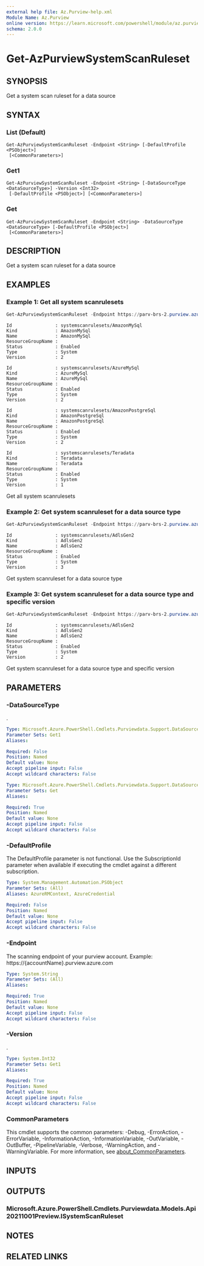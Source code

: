 ```yaml
---
external help file: Az.Purview-help.xml
Module Name: Az.Purview
online version: https://learn.microsoft.com/powershell/module/az.purview/get-azpurviewsystemscanruleset
schema: 2.0.0
---
```


# Get-AzPurviewSystemScanRuleset

## SYNOPSIS
Get a system scan ruleset for a data source

## SYNTAX

### List (Default)
```
Get-AzPurviewSystemScanRuleset -Endpoint <String> [-DefaultProfile <PSObject>]
 [<CommonParameters>]
```

### Get1
```
Get-AzPurviewSystemScanRuleset -Endpoint <String> [-DataSourceType <DataSourceType>] -Version <Int32>
 [-DefaultProfile <PSObject>] [<CommonParameters>]
```

### Get
```
Get-AzPurviewSystemScanRuleset -Endpoint <String> -DataSourceType <DataSourceType> [-DefaultProfile <PSObject>]
 [<CommonParameters>]
```

## DESCRIPTION
Get a system scan ruleset for a data source

## EXAMPLES

### Example 1: Get all system scanrulesets
```powershell
Get-AzPurviewSystemScanRuleset -Endpoint https://parv-brs-2.purview.azure.com/
```

```output
Id                : systemscanrulesets/AmazonMySql
Kind              : AmazonMySql
Name              : AmazonMySql
ResourceGroupName :
Status            : Enabled
Type              : System
Version           : 2

Id                : systemscanrulesets/AzureMySql
Kind              : AzureMySql
Name              : AzureMySql
ResourceGroupName :
Status            : Enabled
Type              : System
Version           : 2

Id                : systemscanrulesets/AmazonPostgreSql
Kind              : AmazonPostgreSql
Name              : AmazonPostgreSql
ResourceGroupName :
Status            : Enabled
Type              : System
Version           : 2

Id                : systemscanrulesets/Teradata
Kind              : Teradata
Name              : Teradata
ResourceGroupName :
Status            : Enabled
Type              : System
Version           : 1
```

Get all system scanrulesets

### Example 2: Get system scanruleset for a data source type
```powershell
Get-AzPurviewSystemScanRuleset -Endpoint https://parv-brs-2.purview.azure.com/  -DataSourceType 'AdlsGen2'
```

```output
Id                : systemscanrulesets/AdlsGen2
Kind              : AdlsGen2
Name              : AdlsGen2
ResourceGroupName :
Status            : Enabled
Type              : System
Version           : 3
```

Get system scanruleset for a data source type

### Example 3: Get system scanruleset for a data source type and specific version
```powershell
Get-AzPurviewSystemScanRuleset -Endpoint https://parv-brs-2.purview.azure.com/  -DataSourceType 'AdlsGen2' -Version 2
```

```output
Id                : systemscanrulesets/AdlsGen2
Kind              : AdlsGen2
Name              : AdlsGen2
ResourceGroupName :
Status            : Enabled
Type              : System
Version           : 2
```

Get system scanruleset for a data source type and specific version

## PARAMETERS

### -DataSourceType
.

```yaml
Type: Microsoft.Azure.PowerShell.Cmdlets.Purviewdata.Support.DataSourceType
Parameter Sets: Get1
Aliases:

Required: False
Position: Named
Default value: None
Accept pipeline input: False
Accept wildcard characters: False
```

```yaml
Type: Microsoft.Azure.PowerShell.Cmdlets.Purviewdata.Support.DataSourceType
Parameter Sets: Get
Aliases:

Required: True
Position: Named
Default value: None
Accept pipeline input: False
Accept wildcard characters: False
```

### -DefaultProfile
The DefaultProfile parameter is not functional.
Use the SubscriptionId parameter when available if executing the cmdlet against a different subscription.

```yaml
Type: System.Management.Automation.PSObject
Parameter Sets: (All)
Aliases: AzureRMContext, AzureCredential

Required: False
Position: Named
Default value: None
Accept pipeline input: False
Accept wildcard characters: False
```

### -Endpoint
The scanning endpoint of your purview account.
Example: https://{accountName}.purview.azure.com

```yaml
Type: System.String
Parameter Sets: (All)
Aliases:

Required: True
Position: Named
Default value: None
Accept pipeline input: False
Accept wildcard characters: False
```

### -Version
.

```yaml
Type: System.Int32
Parameter Sets: Get1
Aliases:

Required: True
Position: Named
Default value: None
Accept pipeline input: False
Accept wildcard characters: False
```

### CommonParameters
This cmdlet supports the common parameters: -Debug, -ErrorAction, -ErrorVariable, -InformationAction, -InformationVariable, -OutVariable, -OutBuffer, -PipelineVariable, -Verbose, -WarningAction, and -WarningVariable. For more information, see [about_CommonParameters](http://go.microsoft.com/fwlink/?LinkID=113216).

## INPUTS

## OUTPUTS

### Microsoft.Azure.PowerShell.Cmdlets.Purviewdata.Models.Api20211001Preview.ISystemScanRuleset

## NOTES

## RELATED LINKS

